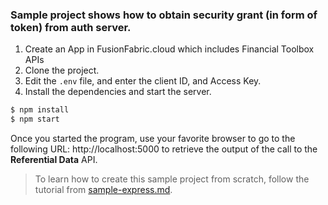 ### Sample project shows how to obtain security grant (in form of token) from auth server.

1. Create an App in FusionFabric.cloud which includes Financial Toolbox APIs
2. Clone the project.
3. Edit the `.env` file, and enter the client ID, and Access Key. 
4. Install the dependencies and start the server.

```sh
$ npm install
$ npm start
```

Once you started the program, use your favorite browser to go to the following URL: 
http://localhost:5000 to retrieve the output of the call to the **Referential Data** API. 

> To learn how to create this sample project from scratch, follow the tutorial from [sample-express.md](sample-express.md).
